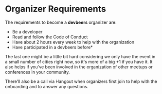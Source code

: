 # Organizer Requirements

The requirements to become a **devbeers** organizer are:

- Be a developer
- Read and follow the Code of Conduct
- Have about 2 hours every week to help with the organization
- Have participated in a devbeers before*

The last one might be a little bit hard considering we only have the event in a small number of cities right now, so it's more of a big +1 if you have it. It also helps if you've been involved in the organization of other meetups or conferences in your community.

There'll also be a call via Hangout when organizers first join to help with the onboarding and to answer any questions.